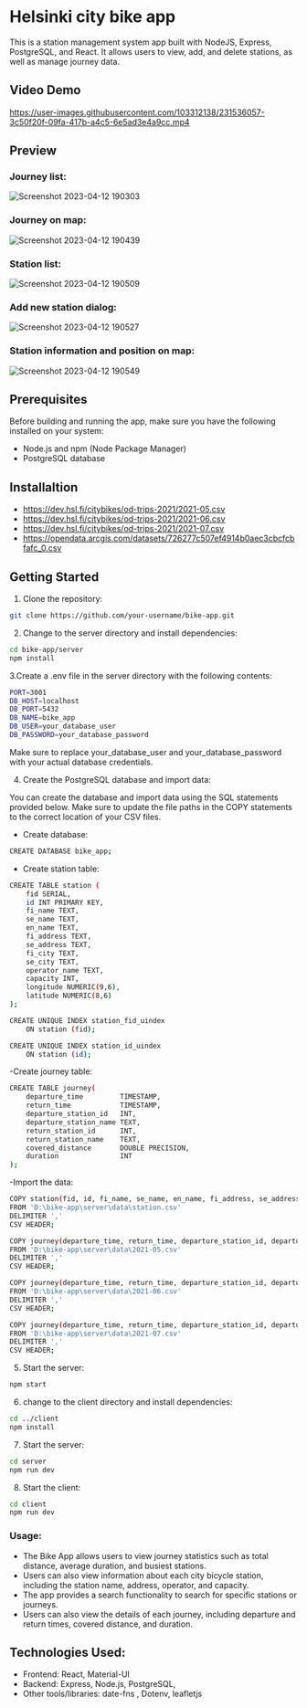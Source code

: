 # Helsinki city bike app
This is a station management system app built with NodeJS, Express, PostgreSQL, and React. It allows users to view, add, and delete stations, as well as manage journey data.

## Video Demo

https://user-images.githubusercontent.com/103312138/231536057-3c50f20f-09fa-417b-a4c5-6e5ad3e4a9cc.mp4

## Preview 

### Journey list:
![Screenshot 2023-04-12 190303](https://user-images.githubusercontent.com/103312138/231715372-0a0e6a07-8189-4050-af15-a867406804f3.png)
### Journey on map:
![Screenshot 2023-04-12 190439](https://user-images.githubusercontent.com/103312138/231715395-ceb57997-7724-4512-ba51-cec7934e1429.png)
### Station list:
![Screenshot 2023-04-12 190509](https://user-images.githubusercontent.com/103312138/231715409-715e7ebd-931f-405c-8dd7-1683780bfe4f.png)
### Add new station dialog:
![Screenshot 2023-04-12 190527](https://user-images.githubusercontent.com/103312138/231715420-cca5b28f-aedd-4cac-b569-2ed76a9b7081.png)
### Station information and position on map:
![Screenshot 2023-04-12 190549](https://user-images.githubusercontent.com/103312138/231715431-d43f558c-3851-4c54-8af4-fdcf965af952.png)

## Prerequisites
Before building and running the app, make sure you have the following installed on your system:

- Node.js and npm (Node Package Manager)
- PostgreSQL database

## Installaltion
- https://dev.hsl.fi/citybikes/od-trips-2021/2021-05.csv
- https://dev.hsl.fi/citybikes/od-trips-2021/2021-06.csv
- https://dev.hsl.fi/citybikes/od-trips-2021/2021-07.csv
- https://opendata.arcgis.com/datasets/726277c507ef4914b0aec3cbcfcbfafc_0.csv


## Getting Started

1. Clone the repository:

```bash
git clone https://github.com/your-username/bike-app.git 
```


2. Change to the server directory and install dependencies:

```bash
cd bike-app/server
npm install
```

3.Create a .env file in the server directory with the following contents:
```bash 
PORT=3001
DB_HOST=localhost
DB_PORT=5432
DB_NAME=bike_app
DB_USER=your_database_user
DB_PASSWORD=your_database_password
```
Make sure to replace your_database_user and your_database_password with your actual database credentials.

4. Create the PostgreSQL database and import data:

You can create the database and import data using the SQL statements provided below. Make sure to update the file paths in the COPY statements to the correct location of your CSV files.

- Create database:
```bash 
CREATE DATABASE bike_app;
```
- Create station table:
```bash
CREATE TABLE station (
    fid SERIAL,
    id INT PRIMARY KEY,
    fi_name TEXT,
    se_name TEXT,
    en_name TEXT,
    fi_address TEXT,
    se_address TEXT,
    fi_city TEXT,
    se_city TEXT,
    operator_name TEXT,
    capacity INT,
    longitude NUMERIC(9,6),
    latitude NUMERIC(8,6)
);

CREATE UNIQUE INDEX station_fid_uindex
    ON station (fid);

CREATE UNIQUE INDEX station_id_uindex
    ON station (id);

```
-Create journey table:
```bash
CREATE TABLE journey(
    departure_time         TIMESTAMP,
    return_time            TIMESTAMP,
    departure_station_id   INT,
    departure_station_name TEXT,
    return_station_id      INT,
    return_station_name    TEXT,
    covered_distance       DOUBLE PRECISION,
    duration               INT
);

```
-Import the data: 
```bash
COPY station(fid, id, fi_name, se_name, en_name, fi_address, se_address, fi_city, se_city, operator_name, capacity, longitude, latitude)
FROM 'D:\bike-app\server\data\station.csv' 
DELIMITER ',' 
CSV HEADER;

COPY journey(departure_time, return_time, departure_station_id, departure_station_name, return_station_id, return_station_name, covered_distance, duration)
FROM 'D:\bike-app\server\data\2021-05.csv'
DELIMITER ','
CSV HEADER;

COPY journey(departure_time, return_time, departure_station_id, departure_station_name, return_station_id, return_station_name, covered_distance, duration)
FROM 'D:\bike-app\server\data\2021-06.csv'
DELIMITER ','
CSV HEADER;

COPY journey(departure_time, return_time, departure_station_id, departure_station_name, return_station_id, return_station_name, covered_distance, duration)
FROM 'D:\bike-app\server\data\2021-07.csv'
DELIMITER ','
CSV HEADER;

```

5. Start the server:
```bash
npm start
```

6. change to the client directory and install dependencies:
```bash
cd ../client
npm install
```

7. Start the server:
```bash
cd server
npm run dev
```

8. Start the client:
```bash
cd client
npm run dev
```
### Usage:

- The Bike App allows users to view journey statistics such as total distance, average duration, and busiest stations.
- Users can also view information about each city bicycle station, including the station name, address, operator, and capacity.
- The app provides a search functionality to search for specific stations or journeys.
- Users can also view the details of each journey, including departure and return times, covered distance, and duration.

## Technologies Used:

- Frontend: React, Material-UI
- Backend: Express, Node.js, PostgreSQL, 
- Other tools/libraries: date-fns , Dotenv, leafletjs
